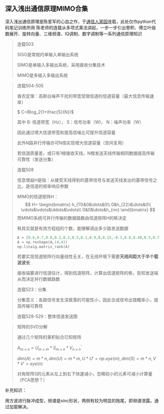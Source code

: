 ## 深入浅出通信原理MIMO合集

深入浅出通信原理是陈爱军的心血之作，于[通信人家园](http://www.txrjy.com/thread-394879-1-4.html)连载，此处仅作python代码笔记训练所用
陈老师的连载从多项式乘法讲起，一步一步引出卷积、傅立叶级数展开、旋转向量、三维频谱、IQ调制、数字调制等一系列通信原理知识

> 连载503
>
> SISO是常规的单输入单输出系统
>
> SIMO是单输入多输出系统，采用接收分集技术
>
> MIMO是多输入多输出系统



> 连载504-505
>
> 香农定理：高斯白噪声干扰的带宽受限信道的信道容量（最大信息传输速率）
>
> $ C=Blog_2(1+\frac{S}{N})$
>
> 其中 B: 信道带宽（Hz）， S：信号功率（W)， N：噪声功率（W）
>
> 因此通过增大信道带宽和提高信噪比可提升信道容量
>
> 此外N路并行传输亦可N倍实现增大信道容量（空间复用）
>
> 若信道质量差，或只有1根接收天线，N根发送天线传输相同数据提高传输可靠性（发送分集）



> 连载508
>
> 信息增益H是指：从接受天线得到的基带信号与发送天线发出的基带信号之比，是信道的频率响应参数
>
> MIMO的信道矩阵H：
> $$
> H=
> \begin{bmatrix}
> h_{11}&0&\dots&0\\
> 0&h_{22}&\dots&0\\
> \vdots&\vdots&\ddots&\vdots\\
> 0&0&\dots&h_{nn}
> \end{bmatrix}
> $$
> 而MIMO系统可并行传输的数据路数由信道矩阵H的秩决定
>
> 秩其实就是有效方程组的个数，能够解调出多少路发送数据
>
> ```python
> A = [0.6,0.7,0.8,0.2,0.3,0.5,0.1,0.9,0,0.15,-0.3,0.8,0.48,0.5,0.76,-0.16]
> A = np.reshape(A,(4,4))
> np.linalg.matrix_rank(A)
> ```
>
> 若要实现信道矩阵行向量线性无关，在无线环境下需要**天线间距大于半个载波波长**
>
> 接收端要进行信道估计，得到信道矩阵，计算出信道矩阵的秩，告知发送端从而决定并行数据路数
>
>  
>
> 连载523：分集
>
> 分集意义：各路信号发生深衰落的可能性小，因此合成信号出错概率小，提高传输可靠性
>
>  
>
> 连载528-529：整体信道发送图





> 矩阵的SVD分解
>
> 通过几个矩阵的乘积拟合已知矩阵
>
> $A_{m\times n} = U_{m\times m}*S_{m\times n}*V_{n\times n}^{'}$
>
> $dim(A)=m*n, dim(U)=m*m, U*U' = np.eye(m), dim(S)=m*n, V*V'=eye(n)$
>
> 对角矩阵S的元素从左上到右下快速减小，忽略较小的元素可减小计算量（PCA思想？）



补充知识：

用方波进行脉冲成型，频谱是sinc形状，两侧有较为明显的拖尾，即频谱泄露。通过加窗解决。

